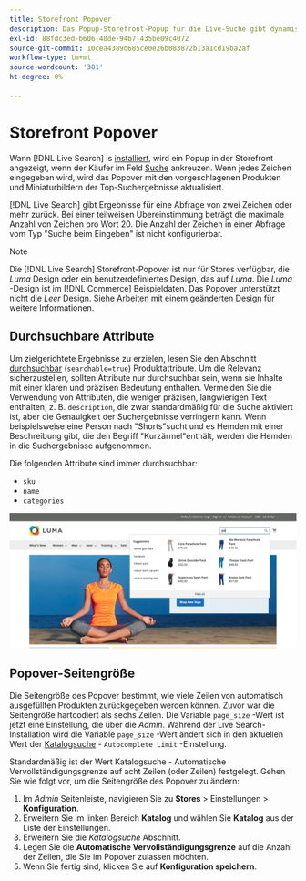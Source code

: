 ```yaml
---
title: Storefront Popover
description: Das Popup-Storefront-Popup für die Live-Suche gibt dynamisch vorgeschlagene Produkte und Miniaturansichten zurück.
exl-id: 88fdc3ed-b606-40de-94b7-435be09c4072
source-git-commit: 10cea4389d685ce0e26b083872b13a1cd19ba2af
workflow-type: tm+mt
source-wordcount: '381'
ht-degree: 0%

---
```


# Storefront Popover

Wann [!DNL Live Search] is [installiert](install.md), wird ein Popup in der Storefront angezeigt, wenn der Käufer im Feld [Suche](https://docs.magento.com/user-guide/catalog/search-quick.html) ankreuzen. Wenn jedes Zeichen eingegeben wird, wird das Popover mit den vorgeschlagenen Produkten und Miniaturbildern der Top-Suchergebnisse aktualisiert.

[!DNL Live Search] gibt Ergebnisse für eine Abfrage von zwei Zeichen oder mehr zurück. Bei einer teilweisen Übereinstimmung beträgt die maximale Anzahl von Zeichen pro Wort 20. Die Anzahl der Zeichen in einer Abfrage vom Typ &quot;Suche beim Eingeben&quot; ist nicht konfigurierbar.

>[!NOTE]
>
>Die [!DNL Live Search] Storefront-Popover ist nur für Stores verfügbar, die *Luma* Design oder ein benutzerdefiniertes Design, das auf *Luma*. Die *Luma* -Design ist im [!DNL Commerce] Beispieldaten. Das Popover unterstützt nicht die *Leer* Design. Siehe [Arbeiten mit einem geänderten Design](#working-with-modified-theme) für weitere Informationen.

## Durchsuchbare Attribute

Um zielgerichtete Ergebnisse zu erzielen, lesen Sie den Abschnitt [durchsuchbar](https://docs.magento.com/user-guide/stores/attributes-product.html#storefront-properties) (`searchable=true`) Produktattribute. Um die Relevanz sicherzustellen, sollten Attribute nur durchsuchbar sein, wenn sie Inhalte mit einer klaren und präzisen Bedeutung enthalten. Vermeiden Sie die Verwendung von Attributen, die weniger präzisen, langwierigen Text enthalten, z. B. `description`, die zwar standardmäßig für die Suche aktiviert ist, aber die Genauigkeit der Suchergebnisse verringern kann. Wenn beispielsweise eine Person nach &quot;Shorts&quot;sucht und es Hemden mit einer Beschreibung gibt, die den Begriff &quot;Kurzärmel&quot;enthält, werden die Hemden in die Suchergebnisse aufgenommen.

Die folgenden Attribute sind immer durchsuchbar:

* `sku`
* `name`
* `categories`

![Popup für Live-Suche](assets/storefront-search-as-you-type.png)

## Popover-Seitengröße

Die Seitengröße des Popover bestimmt, wie viele Zeilen von automatisch ausgefüllten Produkten zurückgegeben werden können. Zuvor war die Seitengröße hartcodiert als sechs Zeilen. Die Variable `page_size` -Wert ist jetzt eine Einstellung, die über die *Admin*. Während der Live Search-Installation wird die Variable `page_size` -Wert ändert sich in den aktuellen Wert der [Katalogsuche](https://docs.magento.com/user-guide/configuration/catalog/catalog.html#catalog-search) - `Autocomplete Limit` -Einstellung.

Standardmäßig ist der Wert Katalogsuche - Automatische Vervollständigungsgrenze auf acht Zeilen (oder Zeilen) festgelegt. Gehen Sie wie folgt vor, um die Seitengröße des Popover zu ändern:

1. Im *Admin* Seitenleiste, navigieren Sie zu **Stores** > Einstellungen > **Konfiguration**.
1. Erweitern Sie im linken Bereich **Katalog** und wählen Sie **Katalog** aus der Liste der Einstellungen.
1. Erweitern Sie die *Katalogsuche* Abschnitt.
1. Legen Sie die **Automatische Vervollständigungsgrenze** auf die Anzahl der Zeilen, die Sie im Popover zulassen möchten.
1. Wenn Sie fertig sind, klicken Sie auf **Konfiguration speichern**.
